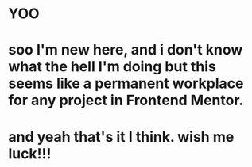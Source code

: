 # YOO 

# soo I'm new here, and i don't know what the hell I'm doing but this seems like a permanent workplace for any project in Frontend Mentor.
# and yeah that's it I think. wish me luck!!!
